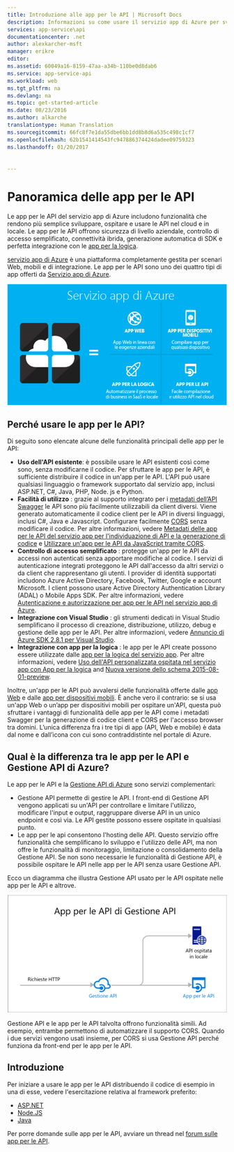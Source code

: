 ```yaml
---
title: Introduzione alle app per le API | Microsoft Docs
description: Informazioni su come usare il servizio app di Azure per sviluppare, ospitare e utilizzare le API RESTful.
services: app-service\api
documentationcenter: .net
author: alexkarcher-msft
manager: erikre
editor: 
ms.assetid: 60049a16-8159-47aa-a34b-110be0d8dab6
ms.service: app-service-api
ms.workload: web
ms.tgt_pltfrm: na
ms.devlang: na
ms.topic: get-started-article
ms.date: 08/23/2016
ms.author: alkarche
translationtype: Human Translation
ms.sourcegitcommit: 66fc8f7e1da55dbe6bb1dd8b8d6a535c498c1cf7
ms.openlocfilehash: 62b1541414543fc947886374424dadee09759323
ms.lasthandoff: 01/20/2017


---
```

# <a name="api-apps-overview"></a>Panoramica delle app per le API
Le app per le API del servizio app di Azure includono funzionalità che rendono più semplice sviluppare, ospitare e usare le API nel cloud e in locale. Le app per le API offrono sicurezza di livello aziendale, controllo di accesso semplificato, connettività ibrida, generazione automatica di SDK e perfetta integrazione con le [app per la logica](../logic-apps/logic-apps-what-are-logic-apps.md).

[servizio app di Azure](../app-service/app-service-value-prop-what-is.md) è una piattaforma completamente gestita per scenari Web, mobili e di integrazione. Le app per le API sono uno dei quattro tipi di app offerti da [Servizio app di Azure](../app-service/app-service-value-prop-what-is.md).

![Tipi di app nel Servizio app di Azure](./media/app-service-api-apps-why-best-platform/appservicesuite.png)

## <a name="why-use-api-apps"></a>Perché usare le app per le API?
Di seguito sono elencate alcune delle funzionalità principali delle app per le API:

* **Uso dell'API esistente**: è possibile usare le API esistenti così come sono, senza modificarne il codice. Per sfruttare le app per le API, è sufficiente distribuire il codice in un'app per le API. L'API può usare qualsiasi linguaggio o framework supportato dal servizio app, inclusi ASP.NET, C#, Java, PHP, Node. js e Python.
* **Facilità di utilizzo** : grazie al supporto integrato per i [metadati dell’API Swagger](http://swagger.io/) le API sono più facilmente utilizzabili da client diversi.  Viene generato automaticamente il codice client per le API in diversi linguaggi, inclusi C#, Java e Javascript. Configurare facilmente [CORS](app-service-api-cors-consume-javascript.md) senza modificare il codice. Per altre informazioni, vedere [Metadati delle app per le API del servizio app per l'individuazione di API e la generazione di codice](app-service-api-metadata.md) e [Utilizzare un'app per le API da JavaScript tramite CORS](app-service-api-cors-consume-javascript.md). 
* **Controllo di accesso semplificato** : protegge un'app per le API da accessi non autenticati senza apportare modifiche al codice. I servizi di autenticazione integrati proteggono le API dall'accesso da altri servizi o da client che rappresentano gli utenti. I provider di identità supportati includono Azure Active Directory, Facebook, Twitter, Google e account Microsoft. I client possono usare Active Directory Authentication Library (ADAL) o Mobile Apps SDK. Per altre informazioni, vedere [Autenticazione e autorizzazione per app per le API nel servizio app di Azure](app-service-api-authentication.md).
* **Integrazione con Visual Studio** : gli strumenti dedicati in Visual Studio semplificano il processo di creazione, distribuzione, utilizzo, debug e gestione delle app per le API. Per altre informazioni, vedere [Annuncio di Azure SDK 2.8.1 per Visual Studio](https://azure.microsoft.com/blog/announcing-azure-sdk-2-8-1-for-net/).
* **Integrazione con app per la logica** : le app per le API create possono essere utilizzate dalle [app per la logica del servizio app](../logic-apps/logic-apps-what-are-logic-apps.md).  Per altre informazioni, vedere [Uso dell'API personalizzata ospitata nel servizio app con App per la logica](../logic-apps/logic-apps-custom-hosted-api.md) and [Nuova versione dello schema 2015-08-01-preview](../logic-apps/logic-apps-schema-2015-08-01.md).

Inoltre, un'app per le API può avvalersi delle funzionalità offerte dalle [app Web](../app-service-web/app-service-web-overview.md) e dalle [app per dispositivi mobili](../app-service-mobile/app-service-mobile-value-prop.md). È anche vero il contrario: se si usa un'app Web o un’app per dispositivi mobili per ospitare un'API, questa può sfruttare i vantaggi di funzionalità delle app per le API come i metadati Swagger per la generazione di codice client e CORS per l'accesso browser tra domini. L’unica differenza fra i tre tipi di app (API, Web e mobile) è data dal nome e dall’icona con cui sono contraddistinte nel portale di Azure.

## <a name="whats-the-difference-between-api-apps-and-azure-api-management"></a>Qual è la differenza tra le app per le API e Gestione API di Azure?
Le app per le API e la [Gestione API di Azure](../api-management/api-management-key-concepts.md) sono servizi complementari:

* Gestione API permette di gestire le API. I front-end di Gestione API vengono applicati su un'API per controllare e limitare l'utilizzo, modificare l'input e output, raggruppare diverse API in un unico endpoint e così via. Le API gestite possono essere ospitate in qualsiasi punto.
* Le app per le api consentono l'hosting delle API. Questo servizio offre funzionalità che semplificano lo sviluppo e l'utilizzo delle API, ma non offre le funzionalità di monitoraggio, limitazione o consolidamento della Gestione API. Se non sono necessarie le funzionalità di Gestione API, è possibile ospitare le API nelle app per le API senza usare Gestione API.

Ecco un diagramma che illustra Gestione API usato per le API ospitate nelle app per le API e altrove.

![Gestione API di Azure e app per le API](./media/app-service-api-apps-why-best-platform/apia-apim.png)

Gestione API e le app per le API talvolta offrono funzionalità simili.  Ad esempio, entrambe permettono di automatizzare il supporto CORS. Quando i due servizi vengono usati insieme, per CORS si usa Gestione API perché funziona da front-end per le app per le API. 

## <a name="getting-started"></a>Introduzione
Per iniziare a usare le app per le API distribuendo il codice di esempio in una di esse, vedere l'esercitazione relativa al framework preferito:

* [ASP.NET](app-service-api-dotnet-get-started.md) 
* [Node.JS](app-service-api-nodejs-api-app.md) 
* [Java](app-service-api-java-api-app.md) 

Per porre domande sulle app per le API, avviare un thread nel [forum sulle app per le API](https://social.msdn.microsoft.com/Forums/en-US/home?forum=AzureAPIApps). 


